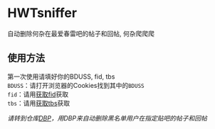 # HWTsniffer
自动删除何杂在最爱春雷吧的帖子和回帖, 何杂爬爬爬  
## 使用方法
第一次使用请填好你的BDUSS, fid, tbs  
`BDUSS`：请打开浏览器的Cookies找到其中的`BDUSS`  
`fid`：请用[获取fid](http://tieba.baidu.com/f/commit/share/fnameShareApi?ie=utf-8&fname=吧名)获取  
`tbs`：请用[获取tbs](http://tieba.baidu.com/dc/common/tbs)获取  
  
*请转到仓库[DBP](https://github.com/Ductory/DBP)，用DBP来自动删除黑名单用户在指定贴吧的帖子和回帖*

